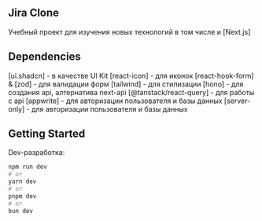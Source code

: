 ## Jira Clone

Учебный проект для изучения новых технологий в том числе и [Next.js]

## Dependencies

[ui.shadcn] - в качестве UI Kit
[react-icon] - для иконок
[react-hook-form] & [zod] - для валидации форм
[tailwind] - для стилизации
[hono] - для создания api, алтернатива next-api
[@tanstack/react-query] - для работы с api
[appwrite] - для авторизации пользователя и базы данных 
[server-only] - для авторизации пользователя и базы данных 

## Getting Started

Dev-разработка:

```bash
npm run dev
# or
yarn dev
# or
pnpm dev
# or
bun dev
```